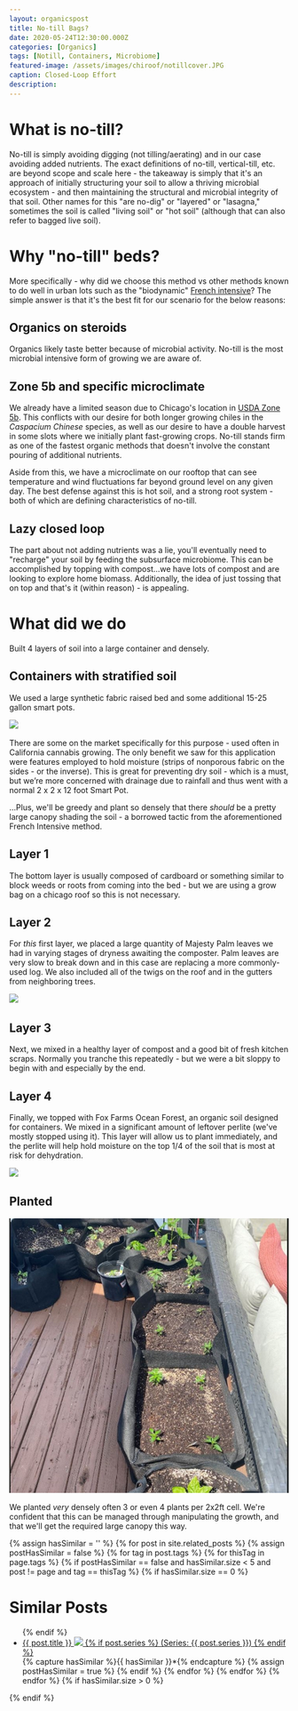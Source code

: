 ```yaml
---
layout: organicspost
title: No-till Bags?
date: 2020-05-24T12:30:00.000Z
categories: [Organics]
tags: [Notill, Containers, Microbiome]
featured-image: /assets/images/chiroof/notillcover.JPG
caption: Closed-Loop Effort
description: 
---
```


# What is no-till?
No-till is simply avoiding digging (not tilling/aerating) and in our case avoiding added nutrients. The exact definitions of no-till, vertical-till, etc. are beyond scope and scale here - the takeaway is simply that it's an approach of initially structuring your soil to allow a thriving microbial ecosystem - and then maintaining the structural and microbial integrity of that soil. Other names for this "are no-dig" or "layered" or "lasagna," sometimes the soil is called "living soil" or "hot soil" (although that can also refer to bagged live soil).
 
# Why "no-till" beds?
More specifically - why did we choose this method vs other methods known to do well in urban lots such as the "biodynamic" <a href="https://en.wikipedia.org/wiki/French_intensive_gardening">French intensive</a>? The simple answer is that it's the best fit for our scenario for the below reasons:
 
## Organics on steroids
Organics likely taste better because of microbial activity. No-till is the most microbial intensive form of growing we are aware of.
 
## Zone 5b and specific microclimate
We already have a limited season due to Chicago's location in <a href="https://planthardiness.ars.usda.gov/PHZMWeb/">USDA Zone 5b</a>. This conflicts with our desire for both longer growing chiles in the <i>Caspacium Chinese</i> species, as well as our desire to have a double harvest in some slots where we initially plant fast-growing crops. No-till stands firm as one of the fastest organic methods that doesn't involve the constant pouring of additional nutrients.
 
Aside from this, we have a microclimate on our rooftop that can see temperature and wind fluctuations far beyond ground level on any given day. The best defense against this is hot soil, and a strong root system - both of which are defining characteristics of no-till. 
 
## Lazy closed loop
The part about not adding nutrients was a lie, you'll eventually need to "recharge" your soil by feeding the subsurface microbiome. This can be accomplished by topping with compost...we have lots of compost and are looking to explore home biomass. Additionally, the idea of just tossing that on top and that's it (within reason) - is appealing. 
 
# What did we do 
Built 4 layers of soil into a large container and densely.
 
## Containers with stratified soil
We used a large synthetic fabric raised bed and some additional 15-25 gallon smart pots.
 
<a data-fancybox="gallery" href="/assets/images/chiroof/notill2.JPG"><img class="projectimage" src="/assets/images/chiroof/notill2.JPG"></a>
 
There are some on the market specifically for this purpose - used often in California cannabis growing. The only benefit we saw for this application were features employed to hold moisture (strips of nonporous fabric on the sides - or the inverse). This is great for preventing dry soil - which is a must, but we’re more concerned with drainage due to rainfall and thus went with a normal 2 x 2 x 12 foot Smart Pot. 
 
...Plus, we'll be greedy and plant so densely that there <i>should</i> be a pretty large canopy shading the soil - a borrowed tactic from the aforementioned French Intensive method.
 
## Layer 1
The bottom layer is usually composed of cardboard or something similar to block weeds or roots from coming into the bed - but we are using a grow bag on a chicago roof so this is not necessary. 
 
## Layer 2
For <i>this</i> first layer, we placed a large quantity of Majesty Palm leaves we had in varying stages of dryness awaiting the composter. Palm leaves are very slow to break down and in this case are replacing a more commonly-used log. We also included all of the twigs on the roof and in the gutters from neighboring trees.
 
<a data-fancybox="gallery" href="/assets/images/chiroof/majesty.JPG"><img class="projectimage" src="/assets/images/chiroof/majesty.JPG"></a>
 
## Layer 3
Next, we mixed in a healthy layer of compost and a good bit of fresh kitchen scraps. Normally you tranche this repeatedly - but we were a bit sloppy to begin with and especially by the end.
 
## Layer 4
Finally, we topped with Fox Farms Ocean Forest, an organic soil designed for containers. We mixed in a significant amount of leftover perlite (we've mostly stopped using it). This layer will allow us to plant immediately, and the perlite will help hold moisture on the top 1/4 of the soil that is most at risk for dehydration.
 
<a data-fancybox="gallery" href="/assets/images/chiroof/cocoperlite.JPG"><img class="projectimage" src="/assets/images/chiroof/cocoperlite.JPG"></a>
 
## Planted
 
<a data-fancybox="gallery" href="/assets/images/chiroof/notill3.JPG"><img class="projectimage" src="/assets/images/chiroof/notill3.JPG"></a>
 
We planted <i>very</i> densely often 3 or even 4 plants per 2x2ft cell. We're confident that this can be managed through manipulating the growth, and that we'll get the required large canopy this way.
 

{% assign hasSimilar = '' %}
{% for post in site.related_posts %}
{% assign postHasSimilar = false %}
{% for tag in post.tags %}
{% for thisTag in page.tags %}
{% if postHasSimilar == false and hasSimilar.size < 5 and post != page and tag == thisTag %}
{% if hasSimilar.size == 0 %}
# Similar Posts
<ul>
{% endif %}
<li class="relatedPost">
<a href="{{ site.url }}{{ post.url }}">{{ post.title }}
<img src="{{ post.featured-image }}" class='postlistimage' />
{% if post.series %}
(Series: {{ post.series }})
{% endif %}
</a>
</li>
{% capture hasSimilar %}{{ hasSimilar }}*{% endcapture %}
{% assign postHasSimilar = true %}
{% endif %}
{% endfor %}
{% endfor %}
{% endfor %}
{% if hasSimilar.size > 0 %}
</ul>
{% endif %}
